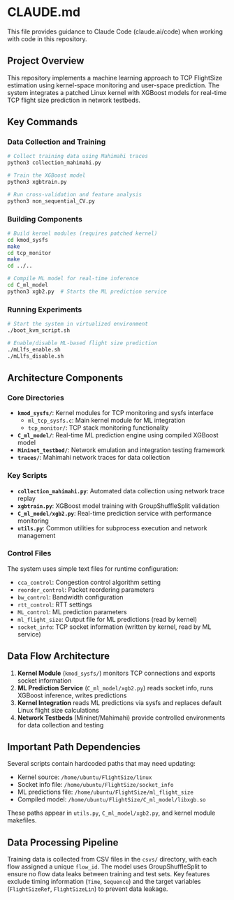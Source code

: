 # CLAUDE.md

This file provides guidance to Claude Code (claude.ai/code) when working with code in this repository.

## Project Overview

This repository implements a machine learning approach to TCP FlightSize estimation using kernel-space monitoring and user-space prediction. The system integrates a patched Linux kernel with XGBoost models for real-time TCP flight size prediction in network testbeds.

## Key Commands

### Data Collection and Training
```bash
# Collect training data using Mahimahi traces
python3 collection_mahimahi.py

# Train the XGBoost model
python3 xgbtrain.py

# Run cross-validation and feature analysis
python3 non_sequential_CV.py
```

### Building Components
```bash
# Build kernel modules (requires patched kernel)
cd kmod_sysfs
make
cd tcp_monitor
make
cd ../..

# Compile ML model for real-time inference
cd C_ml_model
python3 xgb2.py  # Starts the ML prediction service
```

### Running Experiments
```bash
# Start the system in virtualized environment
./boot_kvm_script.sh

# Enable/disable ML-based flight size prediction
./mLlfs_enable.sh
./mLlfs_disable.sh
```

## Architecture Components

### Core Directories
- **`kmod_sysfs/`**: Kernel modules for TCP monitoring and sysfs interface
  - `ml_tcp_sysfs.c`: Main kernel module for ML integration
  - `tcp_monitor/`: TCP stack monitoring functionality
- **`C_ml_model/`**: Real-time ML prediction engine using compiled XGBoost model
- **`Mininet_testbed/`**: Network emulation and integration testing framework
- **`traces/`**: Mahimahi network traces for data collection

### Key Scripts
- **`collection_mahimahi.py`**: Automated data collection using network trace replay
- **`xgbtrain.py`**: XGBoost model training with GroupShuffleSplit validation
- **`C_ml_model/xgb2.py`**: Real-time prediction service with performance monitoring
- **`utils.py`**: Common utilities for subprocess execution and network management

### Control Files
The system uses simple text files for runtime configuration:
- `cca_control`: Congestion control algorithm setting
- `reorder_control`: Packet reordering parameters
- `bw_control`: Bandwidth configuration
- `rtt_control`: RTT settings  
- `ML_control`: ML prediction parameters
- `ml_flight_size`: Output file for ML predictions (read by kernel)
- `socket_info`: TCP socket information (written by kernel, read by ML service)

## Data Flow Architecture

1. **Kernel Module** (`kmod_sysfs/`) monitors TCP connections and exports socket information
2. **ML Prediction Service** (`C_ml_model/xgb2.py`) reads socket info, runs XGBoost inference, writes predictions
3. **Kernel Integration** reads ML predictions via sysfs and replaces default Linux flight size calculations
4. **Network Testbeds** (Mininet/Mahimahi) provide controlled environments for data collection and testing

## Important Path Dependencies

Several scripts contain hardcoded paths that may need updating:
- Kernel source: `/home/ubuntu/FlightSize/linux`
- Socket info file: `/home/ubuntu/FlightSize/socket_info`
- ML predictions file: `/home/ubuntu/FlightSize/ml_flight_size`
- Compiled model: `/home/ubuntu/FlightSize/C_ml_model/libxgb.so`

These paths appear in `utils.py`, `C_ml_model/xgb2.py`, and kernel module makefiles.

## Data Processing Pipeline

Training data is collected from CSV files in the `csvs/` directory, with each flow assigned a unique `flow_id`. The model uses GroupShuffleSplit to ensure no flow data leaks between training and test sets. Key features exclude timing information (`Time`, `Sequence`) and the target variables (`FlightSizeRef`, `FlightSizeLin`) to prevent data leakage.